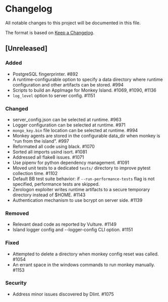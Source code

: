 # Changelog
All notable changes to this project will be documented in this file.

The format is based on [Keep a Changelog](https://keepachangelog.com/en/1.0.0/).

## [Unreleased]
### Added
- PostgreSQL fingerprinter. #892
- A runtime-configurable option to specify a data directory where runtime
  configuration and other artifacts can be stored. #994
- Scripts to build an AppImage for Monkey Island. #1069, #1090, #1136
- `log_level` option to server config. #1151

### Changed
- server_config.json can be selected at runtime. #963
- Logger configuration can be selected at runtime. #971
- `mongo_key.bin` file location can be selected at runtime. #994
- Monkey agents are stored in the configurable data_dir when monkey is "run
  from the island". #997
- Reformated all code using black. #1070
- Sorted all imports usind isort. #1081
- Addressed all flake8 issues. #1071
- Use pipenv for python dependency management. #1091
- Moved unit tests to a dedicated `tests/` directory to improve pytest
  collection time. #1102
- Default BB test suite behavior: if `--run-performance-tests` flag is not
  specified, performance tests are skipped.
- Zerologon exploiter writes runtime artifacts to a secure temporary directory
  instead of $HOME. #1143
- Authentication mechanism to use bcrypt on server side. #1139

### Removed
- Relevant dead code as reported by Vulture. #1149
- Island logger config and --logger-config CLI option. #1151

### Fixed
- Attempted to delete a directory when monkey config reset was called. #1054
- An errant space in the windows commands to run monkey manually. #1153

### Security
- Address minor issues discovered by Dlint. #1075

